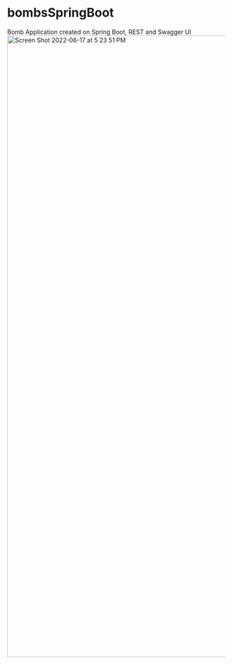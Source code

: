 # bombsSpringBoot
Bomb Application created on Spring Boot, REST and Swagger UI
<img width="1438" alt="Screen Shot 2022-06-17 at 5 23 51 PM" src="https://user-images.githubusercontent.com/101665764/174320081-6e14353b-8419-44e8-b26d-f40b68adb146.png">
